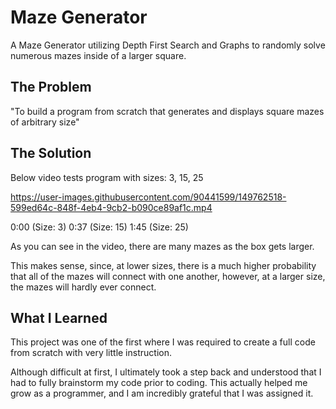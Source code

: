 # Maze Generator
A Maze Generator utilizing Depth First Search and Graphs to randomly solve numerous mazes inside of a larger square.

## The Problem
"To build a program from scratch that generates and displays square mazes of arbitrary size"

## The Solution


Below video tests program with sizes: 3, 15, 25

https://user-images.githubusercontent.com/90441599/149762518-599ed64c-848f-4eb4-9cb2-b090ce89af1c.mp4

0:00 (Size: 3)
0:37 (Size: 15)
1:45 (Size: 25)

As you can see in the video, there are many mazes as the box gets larger. 

This makes sense, since, at lower sizes, there is a much higher probability that all of the mazes will connect with one another, however, at a larger size, the mazes will hardly ever connect.

## What I Learned
This project was one of the first where I was required to create a full code from scratch with very little instruction. 

Although difficult at first, I ultimately took a step back and understood that I had to fully brainstorm my code prior to coding. This actually helped me grow as a programmer, and I am incredibly grateful that I was assigned it.
